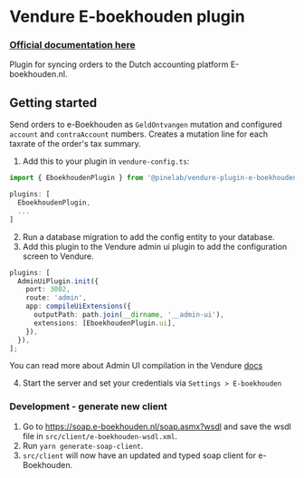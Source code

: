 # Vendure E-boekhouden plugin

### [Official documentation here](https://pinelab-plugins.com/plugin/vendure-plugin-e-boekhouden)

Plugin for syncing orders to the Dutch accounting platform E-boekhouden.nl.

## Getting started

Send orders to e-Boekhouden as `GeldOntvangen` mutation and configured `account` and `contraAccount` numbers. Creates a
mutation line for each taxrate of the order's tax summary.

1. Add this to your plugin in `vendure-config.ts`:

```ts
import { EboekhoudenPlugin } from '@pinelab/vendure-plugin-e-boekhouden'

plugins: [
  EboekhoudenPlugin,
  ...
]
```

2. Run a database migration to add the config entity to your database.
3. Add this plugin to the Vendure admin ui plugin to add the configuration screen to Vendure.

```ts
plugins: [
  AdminUiPlugin.init({
    port: 3002,
    route: 'admin',
    app: compileUiExtensions({
      outputPath: path.join(__dirname, '__admin-ui'),
      extensions: [EboekhoudenPlugin.ui],
    }),
  }),
];
```

You can read more about Admin UI compilation in the Vendure
[docs](https://www.vendure.io/docs/plugins/extending-the-admin-ui/#compiling-as-a-deployment-step)

4. Start the server and set your credentials via `Settings > E-boekhouden`

### Development - generate new client

1. Go to https://soap.e-boekhouden.nl/soap.asmx?wsdl and save the wsdl file in `src/client/e-boekhouden-wsdl.xml`.
2. Run `yarn generate-soap-client`.
3. `src/client` will now have an updated and typed soap client for e-Boekhouden.
